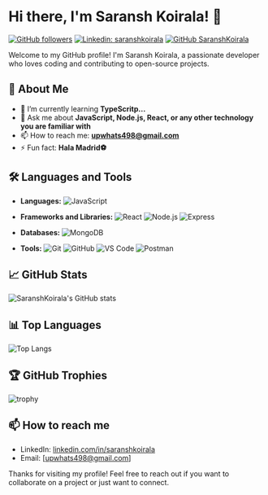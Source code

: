 # Hi there, I'm Saransh Koirala! 👋

[![GitHub followers](https://img.shields.io/github/followers/SaranshKoirala?label=Follow&style=social)](https://github.com/SaranshKoirala)
[![Linkedin: saranshkoirala](https://img.shields.io/badge/-saranshkoirala-blue?style=flat-square&logo=Linkedin&logoColor=white&link=https://www.linkedin.com/in/saranshkoirala/)](https://www.linkedin.com/in/saranshkoirala/)
[![GitHub SaranshKoirala](https://img.shields.io/github/stars/SaranshKoirala?label=stars&style=social)](https://github.com/SaranshKoirala)

Welcome to my GitHub profile! I'm Saransh Koirala, a passionate developer who loves coding and contributing to open-source projects.

## 🚀 About Me

- 🌱 I’m currently learning **TypeScritp...**
- 💬 Ask me about **JavaScript, Node.js, React, or any other technology you are familiar with**
- 📫 How to reach me: **upwhats498@gmail.com**
- ⚡ Fun fact: **Hala Madrid⚽**

## 🛠️ Languages and Tools

- **Languages:**
  ![JavaScript](https://img.shields.io/badge/-JavaScript-333333?style=flat&logo=javascript)

- **Frameworks and Libraries:**
  ![React](https://img.shields.io/badge/-React-333333?style=flat&logo=react)
  ![Node.js](https://img.shields.io/badge/-Node.js-333333?style=flat&logo=node.js)
  ![Express](https://img.shields.io/badge/-Express-333333?style=flat&logo=express)

 - **Databases:**
  ![MongoDB](https://img.shields.io/badge/-MongoDB-333333?style=flat&logo=mongodb)

- **Tools:**
  ![Git](https://img.shields.io/badge/-Git-333333?style=flat&logo=git)
  ![GitHub](https://img.shields.io/badge/-GitHub-333333?style=flat&logo=github)
  ![VS Code](https://img.shields.io/badge/-VS%20Code-333333?style=flat&logo=visual-studio-code)
  ![Postman](https://img.shields.io/badge/-Postman-333333?style=flat&logo=postman)

## 📈 GitHub Stats

![SaranshKoirala's GitHub stats](https://github-readme-stats.vercel.app/api?username=SaranshKoirala&show_icons=true&theme=radical)

## 📊 Top Languages

![Top Langs](https://github-readme-stats.vercel.app/api/top-langs/?username=SaranshKoirala&layout=compact&theme=radical)

## 🏆 GitHub Trophies

![trophy](https://github-profile-trophy.vercel.app/?username=SaranshKoirala&theme=radical)

## 📫 How to reach me

- LinkedIn: [linkedin.com/in/saranshkoirala](https://www.linkedin.com/in/saranshkoirala/)
- Email: [upwhats498@gmail.com]

Thanks for visiting my profile! Feel free to reach out if you want to collaborate on a project or just want to connect.
